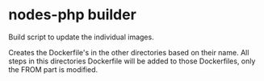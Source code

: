 nodes-php builder
===========

Build script to update the individual images.

Creates the Dockerfile's in the other directories based on their name. All steps
in this directories Dockerfile will be added to those Dockerfiles, only
the FROM part is modified. 